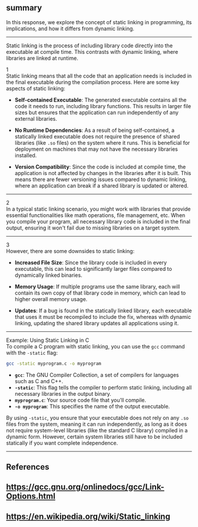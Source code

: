 ## summary  
In this response, we explore the concept of static linking in programming, its implications, and how it differs from dynamic linking.

---

Static linking is the process of including library code directly into the executable at compile time. This contrasts with dynamic linking, where libraries are linked at runtime. 

1  
Static linking means that all the code that an application needs is included in the final executable during the compilation process. Here are some key aspects of static linking:

- **Self-contained Executable**: The generated executable contains all the code it needs to run, including library functions. This results in larger file sizes but ensures that the application can run independently of any external libraries.

- **No Runtime Dependencies**: As a result of being self-contained, a statically linked executable does not require the presence of shared libraries (like `.so` files) on the system where it runs. This is beneficial for deployment on machines that may not have the necessary libraries installed.

- **Version Compatibility**: Since the code is included at compile time, the application is not affected by changes in the libraries after it is built. This means there are fewer versioning issues compared to dynamic linking, where an application can break if a shared library is updated or altered.

---

2  
In a typical static linking scenario, you might work with libraries that provide essential functionalities like math operations, file management, etc. When you compile your program, all necessary library code is included in the final output, ensuring it won't fail due to missing libraries on a target system.

---

3  
However, there are some downsides to static linking:

- **Increased File Size**: Since the library code is included in every executable, this can lead to significantly larger files compared to dynamically linked binaries.
  
- **Memory Usage**: If multiple programs use the same library, each will contain its own copy of that library code in memory, which can lead to higher overall memory usage.

- **Updates**: If a bug is found in the statically linked library, each executable that uses it must be recompiled to include the fix, whereas with dynamic linking, updating the shared library updates all applications using it.

---

Example: Using Static Linking in C  
To compile a C program with static linking, you can use the `gcc` command with the `-static` flag:

```sh
gcc -static myprogram.c -o myprogram
```

- **`gcc`**: The GNU Compiler Collection, a set of compilers for languages such as C and C++.
- **`-static`**: This flag tells the compiler to perform static linking, including all necessary libraries in the output binary.
- **`myprogram.c`**: Your source code file that you'll compile.
- **`-o myprogram`**: This specifies the name of the output executable.

By using `-static`, you ensure that your executable does not rely on any `.so` files from the system, meaning it can run independently, as long as it does not require system-level libraries (like the standard C library) compiled in a dynamic form. However, certain system libraries still have to be included statically if you want complete independence.

---

## References  
## https://gcc.gnu.org/onlinedocs/gcc/Link-Options.html  
## https://en.wikipedia.org/wiki/Static_linking  